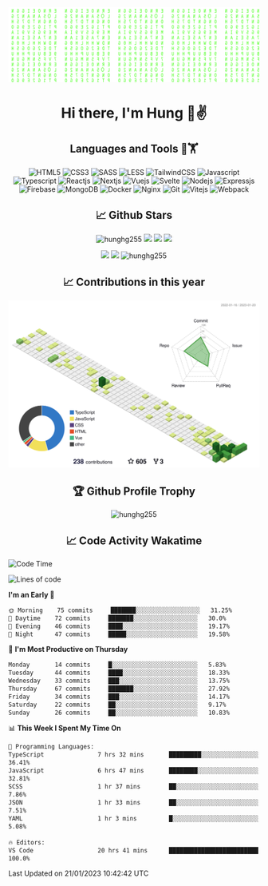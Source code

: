 [![Matrix SVG](https://github.com/hunghg255/hunghg255/blob/master/img/matrix.svg)](https://hunghg255.github.io)
<!-- [![unicorncode_bzb8ey](https://res.cloudinary.com/hunghg255/image/upload/v1647578947/unicorncode_bzb8ey.svg)](https://hunghg255.github.io) -->
<!-- # 👀 Hi stranger! 👋🏻 -->

<h1 align='center'>Hi there, I'm Hung 👋✌</h1>

<h2 align='center'>Languages and Tools 🔧🏋</h2>

<div align='center'>
  <img src="https://img.shields.io/badge/html5-%23E34F26.svg?style=flat-square&logo=html5&logoColor=white" alt="HTML5" />
  <img src="https://img.shields.io/badge/css3-%231572B6.svg?style=flat-square&logo=css3&logoColor=white" alt="CSS3" />
  <img src="https://img.shields.io/badge/SASS-hotpink.svg?style=flat-square&logo=SASS&logoColor=white" alt="SASS" />
  <img src="https://img.shields.io/badge/LESS-%230db7ed.svg?style=flat-square&logo=less&logoColor=white" alt="LESS" />
  <img src="https://img.shields.io/badge/Tailwindcss-%2338B2AC.svg?style=flat-square&logo=tailwind-css&logoColor=white" alt="TailwindCSS" />
  <img src="https://img.shields.io/badge/Javascript-%23323330.svg?style=flat-square&logo=javascript&logoColor=%23F7DF1E" alt="Javascript" />
  <img src="https://img.shields.io/badge/Typescript-%23007ACC.svg?style=flat-square&logo=typescript&logoColor=white" alt="Typescript" />
  <img src="https://img.shields.io/badge/Reactjs-%2320232a.svg?style=flat-square&logo=react&logoColor=%2361DAFB" alt="Reactjs" />
  <img src="https://img.shields.io/badge/Nextjs-black?style=flat-square&logo=next.js&logoColor=white" alt="Nextjs" />
  <img src="https://img.shields.io/badge/Vuejs-%2335495e.svg?style=flat-square&logo=vuedotjs&logoColor=%234FC08D" alt="Vuejs" />
  <img src="https://img.shields.io/badge/Svelte-ff3e00?style=flat-square&logo=svelte&logoColor=white" alt="Svelte" />
  <img src="https://img.shields.io/badge/Nodejs-6DA55F?style=flat-square&logo=node.js&logoColor=white" alt="Nodejs" />
  <img src="https://img.shields.io/badge/Expressjs-6DA55F?style=flat-square&logo=express&logoColor=white" alt="Expressjs" />
  <img src="https://img.shields.io/badge/Firebase-%23039BE5.svg?style=flat-square&logo=firebase" alt="Firebase" />
  <img src="https://img.shields.io/badge/MongoDB-%234ea94b.svg?style=flat-square&logo=mongodb&logoColor=white" alt="MongoDB" />
  <img src="https://img.shields.io/badge/Docker-%230db7ed.svg?style=flat-square&logo=docker&logoColor=white" alt="Docker" />
  <img src="https://img.shields.io/badge/Nginx-%234ea94b.svg?style=flat-square&logo=nginx&logoColor=white" alt="Nginx" />
  <img src="https://img.shields.io/badge/Git-%23E34F26.svg?style=flat-square&logo=git&logoColor=white" alt="Git" />
  
  <img src="https://img.shields.io/badge/Vitejs-blueviolet?style=flat-square&logo=vite&logoColor=white" alt="Vitejs" />
  <img src="https://img.shields.io/badge/Webpack-dodgerblue?style=flat-square&logo=webpack&logoColor=white" alt="Webpack" />
</div>

<h2 align='center'> 📈 Github Stars </h2>
<p align="center"> <img src="https://komarev.com/ghpvc/?username=hunghg255&style=flat" alt="hunghg255" />
  <img src="https://shields.io/github/stars/hunghg255">
  <img src="https://img.shields.io/github/followers/hunghg255">
  <img src="https://img.shields.io/static/v1?label=%F0%9F%8C%9F&message=Love%20coding&style=style=flat&color=c80000">
</p>
<div align="center">
 <img src="https://github-readme-stats.vercel.app/api?username=hunghg255&show_icons=true&border_radius=15&count_private=true"/>
  <img src="https://github-readme-stats.vercel.app/api/top-langs/?username=hunghg255&border_radius=15&layout=compact&langs_count=6&count_private=true"/>
  <img 
       src="https://github-readme-streak-stats.herokuapp.com/?user=hunghg255&count_private=true" 
       alt="hunghg255" 
  />
  <h2 align='center'> 📈 Contributions in this year </h2>

  
  ![](./profile-3d-contrib/profile-green-animate.svg)
  
  <h2 align='center'> 🏆 Github Profile Trophy</h2>
  
  <img 
       src="https://github-profile-trophy.vercel.app/?username=hunghg255&theme=algolia&no-frame=true&no-bg=true&row=1&column=7" 
       alt="hunghg255" 
  />
</div>



<h2 align='center'> 📈 Code Activity Wakatime </h2>

<!--START_SECTION:waka-->
![Code Time](http://img.shields.io/badge/Code%20Time-2%2C267%20hrs%2029%20mins-blue)

![Lines of code](https://img.shields.io/badge/From%20Hello%20World%20I%27ve%20Written-465%20Thousand%20lines%20of%20code-blue)

**I'm an Early 🐤** 

```text
🌞 Morning    75 commits     ███████░░░░░░░░░░░░░░░░░░   31.25% 
🌆 Daytime    72 commits     ███████░░░░░░░░░░░░░░░░░░   30.0% 
🌃 Evening    46 commits     ████░░░░░░░░░░░░░░░░░░░░░   19.17% 
🌙 Night      47 commits     █████░░░░░░░░░░░░░░░░░░░░   19.58%

```
📅 **I'm Most Productive on Thursday** 

```text
Monday       14 commits     █░░░░░░░░░░░░░░░░░░░░░░░░   5.83% 
Tuesday      44 commits     ████░░░░░░░░░░░░░░░░░░░░░   18.33% 
Wednesday    33 commits     ███░░░░░░░░░░░░░░░░░░░░░░   13.75% 
Thursday     67 commits     ███████░░░░░░░░░░░░░░░░░░   27.92% 
Friday       34 commits     ███░░░░░░░░░░░░░░░░░░░░░░   14.17% 
Saturday     22 commits     ██░░░░░░░░░░░░░░░░░░░░░░░   9.17% 
Sunday       26 commits     ██░░░░░░░░░░░░░░░░░░░░░░░   10.83%

```


📊 **This Week I Spent My Time On** 

```text
💬 Programming Languages: 
TypeScript               7 hrs 32 mins       █████████░░░░░░░░░░░░░░░░   36.41% 
JavaScript               6 hrs 47 mins       ████████░░░░░░░░░░░░░░░░░   32.81% 
SCSS                     1 hr 37 mins        ██░░░░░░░░░░░░░░░░░░░░░░░   7.86% 
JSON                     1 hr 33 mins        ██░░░░░░░░░░░░░░░░░░░░░░░   7.51% 
YAML                     1 hr 3 mins         █░░░░░░░░░░░░░░░░░░░░░░░░   5.08%

🔥 Editors: 
VS Code                  20 hrs 41 mins      █████████████████████████   100.0%

```


 Last Updated on 21/01/2023 10:42:42 UTC
<!--END_SECTION:waka-->

